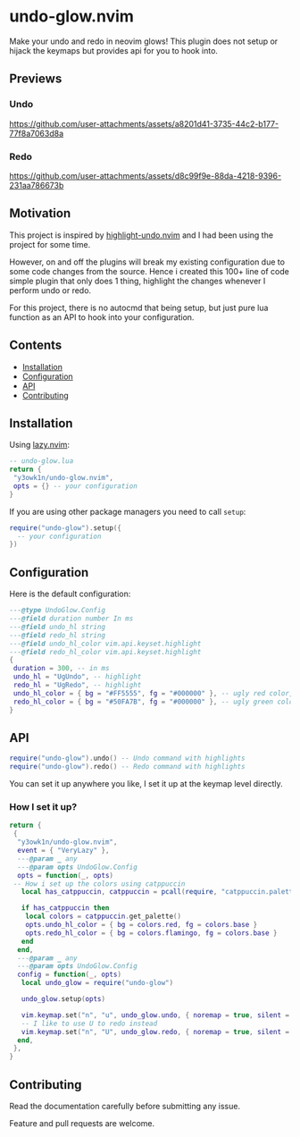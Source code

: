 # undo-glow.nvim

Make your undo and redo in neovim glows! This plugin does not setup or hijack the keymaps but provides api for you to hook into.

## Previews

### Undo

<https://github.com/user-attachments/assets/a8201d41-3735-44c2-b177-77f8a7063d8a>

### Redo

<https://github.com/user-attachments/assets/d8c99f9e-88da-4218-9396-231aa786673b>

## Motivation

This project is inspired by [highlight-undo.nvim](https://github.com/tzachar/highlight-undo.nvim) and I had been using the project for some time.

However, on and off the plugins will break my existing configuration due to some code changes from the source. Hence i created this 100+ line of code simple plugin that only does 1 thing, highlight the changes whenever I perform undo or redo.

For this project, there is no autocmd that being setup, but just pure lua function as an API to hook into your configuration.

## Contents

- [Installation](#installation)
- [Configuration](#configuration)
- [API](#api)
- [Contributing](#contributing)

## Installation

Using [lazy.nvim](https://github.com/folke/lazy.nvim):

```lua
-- undo-glow.lua
return {
 "y3owk1n/undo-glow.nvim",
 opts = {} -- your configuration
}
```

If you are using other package managers you need to call `setup`:

```lua
require("undo-glow").setup({
  -- your configuration
})
```

## Configuration

Here is the default configuration:

```lua
---@type UndoGlow.Config
---@field duration number In ms
---@field undo_hl string
---@field redo_hl string
---@field undo_hl_color vim.api.keyset.highlight
---@field redo_hl_color vim.api.keyset.highlight
{
 duration = 300, -- in ms
 undo_hl = "UgUndo", -- highlight
 redo_hl = "UgRedo", -- highlight
 undo_hl_color = { bg = "#FF5555", fg = "#000000" }, -- ugly red color, please change it!
 redo_hl_color = { bg = "#50FA7B", fg = "#000000" }, -- ugly green color, please change it!
}
```

## API

```lua
require("undo-glow").undo() -- Undo command with highlights
require("undo-glow").redo() -- Redo command with highlights
```

You can set it up anywhere you like, I set it up at the keymap level directly.

### How I set it up?

```lua
return {
 {
  "y3owk1n/undo-glow.nvim",
  event = { "VeryLazy" },
  ---@param _ any
  ---@param opts UndoGlow.Config
  opts = function(_, opts)
 -- How i set up the colors using catppuccin
   local has_catppuccin, catppuccin = pcall(require, "catppuccin.palettes")

   if has_catppuccin then
    local colors = catppuccin.get_palette()
    opts.undo_hl_color = { bg = colors.red, fg = colors.base }
    opts.redo_hl_color = { bg = colors.flamingo, fg = colors.base }
   end
  end,
  ---@param _ any
  ---@param opts UndoGlow.Config
  config = function(_, opts)
   local undo_glow = require("undo-glow")

   undo_glow.setup(opts)

   vim.keymap.set("n", "u", undo_glow.undo, { noremap = true, silent = true })
   -- I like to use U to redo instead
   vim.keymap.set("n", "U", undo_glow.redo, { noremap = true, silent = true })
  end,
 },
}
```

## Contributing

Read the documentation carefully before submitting any issue.

Feature and pull requests are welcome.
